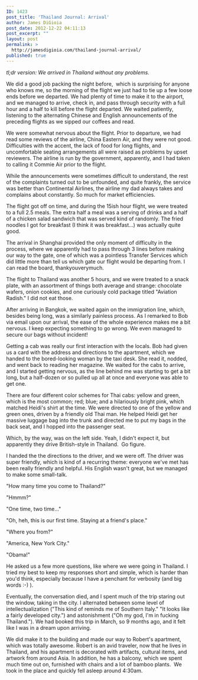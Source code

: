 ```yaml
---
ID: 1423
post_title: 'Thailand Journal: Arrival'
author: James DiGioia
post_date: 2012-12-22 04:11:13
post_excerpt: ""
layout: post
permalink: >
  http://jamesdigioia.com/thailand-journal-arrival/
published: true
---
```

*tl;dr version: We arrived in Thailand without any problems.*

We did a good job packing the night before,  which is surprising for anyone who knows me, so the morning of the flight we just had to tie up a few loose ends before we departed. We had plenty of time to make it to the airport, and we managed to arrive, check in, and pass through security with a full hour and a half to kill before the flight departed. We waited patiently, listening to the alternating Chinese and English announcements of the preceding flights as we sipped our coffees and read.<!--more-->

We were somewhat nervous about the flight. Prior to departure, we had read some reviews of the airline, China Eastern Air, and they were not good. Difficulties with the accent, the lack of food for long flights, and uncomfortable seating arrangements all were raised as problems by upset reviewers. The airline is run by the government, apparently, and I had taken to calling it Commie Air prior to the flight.

While the announcements were sometimes difficult to understand, the rest of the complaints turned out to be unfounded, and quite frankly, the service was better than Continental Airlines, the airline my dad always takes and complains about constantly. So much for market efficiencies.

The flight got off on time, and during the 15ish hour flight, we were treated to a full 2.5 meals. The extra half a meal was a serving of drinks and a half of a chicken salad sandwich that was served kind of randomly. The fried noodles I got for breakfast (I think it was breakfast...) was actually quite good.

The arrival in Shanghai provided the only moment of difficulty in the process, where we apparently had to pass through 3 lines before making our way to the gate, one of which was a pointless Transfer Services which did little more than tell us which gate our flight would be departing from. I can read the board, thankyouverymuch.

The flight to Thailand was another 5 hours, and we were treated to a snack plate, with an assortment of things both average and strange: chocolate wafers, onion cookies, and one curiously cold package titled "Aviation Radish." I did not eat those.

After arriving in Bangkok, we waited again on the immigration line, which, besides being long, was a similarly painless process. As I remarked to Bob via email upon our arrival, the ease of the whole experience makes me a bit nervous. I keep expecting something to go wrong. We even managed to secure our bags without incident!

Getting a cab was really our first interaction with the locals. Bob had given us a card with the address and directions to the apartment, which we handed to the bored-looking woman by the taxi desk. She read it, nodded, and went back to reading her magazine. We waited for the cabs to arrive, and I started getting nervous, as the line behind me was starting to get a bit long, but a half-dozen or so pulled up all at once and everyone was able to get one.

There are four different color schemes for Thai cabs: yellow and green, which is the most common; red; blue; and a hilariously bright pink, which matched Heidi's shirt at the time. We were directed to one of the yellow and green ones, driven by a friendly old Thai man. He helped Heidi get her massive luggage bag into the trunk and directed me to put my bags in the back seat, and I hopped into the passenger seat.

Which, by the way, was on the left side. Yeah, I didn't expect it, but apparently they drive British-style in Thailand.  Go figure.

I handed the the directions to the driver, and we were off. The driver was super friendly, which is kind of a recurring theme: everyone we've met has been really friendly and helpful. His English wasn't great, but we managed to make some small-talk.

"How many time you come to Thailand?"

"Hmmm?"

"One time, two time..."

"Oh, heh, this is our first time. Staying at a friend's place."

"Where you from?"

"America, New York City."

"Obama!"

He asked us a few more questions, like where we were going in Thailand. I tried my best to keep my responses short and simple, which is harder than you'd think, especially because I have a penchant for verbosity (and big words :-) ).

Eventually, the conversation died, and I spent much of the trip staring out the window, taking in the city. I alternated between some level of intellectualization ("This kind of reminds me of Southern Italy." "It looks like a fairly developed city.") and astonishment ("Oh my god, I'm in fucking Thailand."). We had booked this trip in March, so 9 months ago, and it felt like I was in a dream upon arriving.

We did make it to the building and made our way to Robert's apartment, which was totally awesome. Robert is an avid traveler, now that he lives in Thailand, and his apartment is decorated with artifacts, cultural items, and artwork from around Asia. In addition, he has a balcony, which we spent much time out on, furnished with chairs and a lot of bamboo plants.  We took in the place and quickly fell asleep around 4:30am.